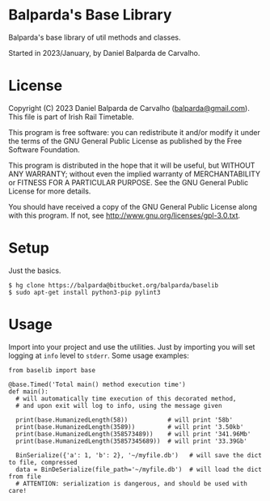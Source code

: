 # Balparda's Base Library

Balparda's base library of util methods and classes.

Started in 2023/January, by Daniel Balparda de Carvalho.

# License

Copyright (C) 2023 Daniel Balparda de Carvalho (balparda@gmail.com).
This file is part of Irish Rail Timetable.

This program is free software: you can redistribute it and/or modify
it under the terms of the GNU General Public License as published by
the Free Software Foundation.

This program is distributed in the hope that it will be useful,
but WITHOUT ANY WARRANTY; without even the implied warranty of
MERCHANTABILITY or FITNESS FOR A PARTICULAR PURPOSE. See the
GNU General Public License for more details.

You should have received a copy of the GNU General Public License
along with this program. If not, see http://www.gnu.org/licenses/gpl-3.0.txt.

# Setup

Just the basics.

```
$ hg clone https://balparda@bitbucket.org/balparda/baselib
$ sudo apt-get install python3-pip pylint3
```

# Usage

Import into your project and use the utilities. Just by importing
you will set logging at `info` level to `stderr`. Some usage examples:

```
from baselib import base

@base.Timed('Total main() method execution time')
def main():
  # will automatically time execution of this decorated method,
  # and upon exit will log to info, using the message given

  print(base.HumanizedLength(58))           # will print '58b'
  print(base.HumanizedLength(3589))         # will print '3.50kb'
  print(base.HumanizedLength(358573489))    # will print '341.96Mb'
  print(base.HumanizedLength(35857345689))  # will print '33.39Gb'

  BinSerialize({'a': 1, 'b': 2}, '~/myfile.db')   # will save the dict to file, compressed
  data = BinDeSerialize(file_path='~/myfile.db')  # will load the dict from file
  # ATTENTION: serialization is dangerous, and should be used with care!
```
